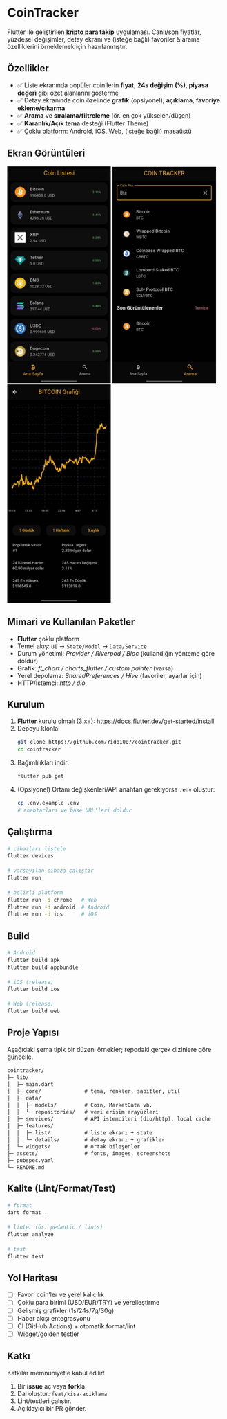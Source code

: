 # CoinTracker

Flutter ile geliştirilen **kripto para takip** uygulaması. Canlı/son fiyatlar, yüzdesel değişimler, detay ekranı ve (isteğe bağlı) favoriler & arama özelliklerini örneklemek için hazırlanmıştır.


## Özellikler
- ✅ Liste ekranında popüler coin’lerin **fiyat**, **24s değişim (%)**, **piyasa değeri** gibi özet alanlarını gösterme
- ✅ Detay ekranında coin özelinde **grafik** (opsiyonel), **açıklama**, **favoriye ekleme/çıkarma**
- ✅ **Arama** ve **sıralama/filtreleme** (ör. en çok yükselen/düşen)
- ✅ **Karanlık/Açık tema** desteği (Flutter Theme)
- ✅ Çoklu platform: Android, iOS, Web, (isteğe bağlı) masaüstü


## Ekran Görüntüleri


<p float="left">
  <img src="assets/img/list.jpeg" width="240"/>
  <img src="assets/img/search.jpeg" width="240"/>
  <img src="assets/img/chart.jpeg" width="240"/>
</p>

## Mimari ve Kullanılan Paketler
- **Flutter** çoklu platform
- Temel akış: `UI` → `State/Model` → `Data/Service`
- Durum yönetimi: _Provider / Riverpod / Bloc_ (kullandığın yönteme göre doldur)
- Grafik: _fl_chart / charts_flutter / custom painter_ (varsa)
- Yerel depolama: _SharedPreferences / Hive_ (favoriler, ayarlar için)
- HTTP/İstemci: _http / dio_

## Kurulum
1. **Flutter** kurulu olmalı (3.x+): <https://docs.flutter.dev/get-started/install>
2. Depoyu klonla:
   ```bash
   git clone https://github.com/Yido1007/cointracker.git
   cd cointracker
   ```
3. Bağımlılıkları indir:
   ```bash
   flutter pub get
   ```
4. (Opsiyonel) Ortam değişkenleri/API anahtarı gerekiyorsa `.env` oluştur:
   ```bash
   cp .env.example .env
   # anahtarları ve base URL'leri doldur
   ```

## Çalıştırma
```bash
# cihazları listele
flutter devices

# varsayılan cihaza çalıştır
flutter run

# belirli platform
flutter run -d chrome   # Web
flutter run -d android  # Android
flutter run -d ios      # iOS
```

## Build
```bash
# Android
flutter build apk
flutter build appbundle

# iOS (release)
flutter build ios

# Web (release)
flutter build web
```

## Proje Yapısı
Aşağıdaki şema tipik bir düzeni örnekler; repodaki gerçek dizinlere göre güncelle.
```
cointracker/
├─ lib/
│  ├─ main.dart
│  ├─ core/              # tema, renkler, sabitler, util
│  ├─ data/
│  │  ├─ models/         # Coin, MarketData vb.
│  │  └─ repositories/   # veri erişim arayüzleri
│  ├─ services/          # API istemcileri (dio/http), local cache
│  ├─ features/
│  │  ├─ list/           # liste ekranı + state
│  │  └─ details/        # detay ekranı + grafikler
│  └─ widgets/           # ortak bileşenler
├─ assets/               # fonts, images, screenshots
├─ pubspec.yaml
└─ README.md
```

## Kalite (Lint/Format/Test)
```bash
# format
dart format .

# linter (ör: pedantic / lints)
flutter analyze

# test
flutter test
```


## Yol Haritası
- [ ] Favori coin’ler ve yerel kalıcılık
- [ ] Çoklu para birimi (USD/EUR/TRY) ve yerelleştirme
- [ ] Gelişmiş grafikler (1s/24s/7g/30g)
- [ ] Haber akışı entegrasyonu
- [ ] CI (GitHub Actions) + otomatik format/lint
- [ ] Widget/golden testler

## Katkı
Katkılar memnuniyetle kabul edilir!
1. Bir **issue** aç veya **fork**la.
2. Dal oluştur: `feat/kisa-aciklama`
3. Lint/testleri çalıştır.
4. Açıklayıcı bir PR gönder.
